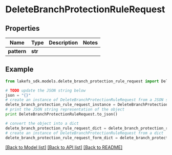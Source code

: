 # DeleteBranchProtectionRuleRequest


## Properties
Name | Type | Description | Notes
------------ | ------------- | ------------- | -------------
**pattern** | **str** |  | 

## Example

```python
from lakefs_sdk.models.delete_branch_protection_rule_request import DeleteBranchProtectionRuleRequest

# TODO update the JSON string below
json = "{}"
# create an instance of DeleteBranchProtectionRuleRequest from a JSON string
delete_branch_protection_rule_request_instance = DeleteBranchProtectionRuleRequest.from_json(json)
# print the JSON string representation of the object
print DeleteBranchProtectionRuleRequest.to_json()

# convert the object into a dict
delete_branch_protection_rule_request_dict = delete_branch_protection_rule_request_instance.to_dict()
# create an instance of DeleteBranchProtectionRuleRequest from a dict
delete_branch_protection_rule_request_form_dict = delete_branch_protection_rule_request.from_dict(delete_branch_protection_rule_request_dict)
```
[[Back to Model list]](../README.md#documentation-for-models) [[Back to API list]](../README.md#documentation-for-api-endpoints) [[Back to README]](../README.md)


